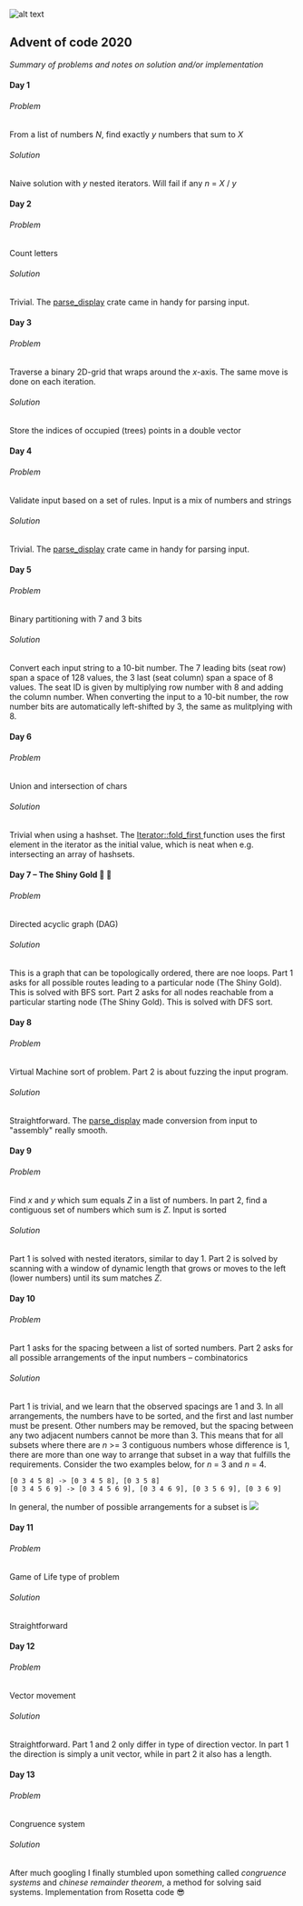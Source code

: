 ![alt text](https://rustacean.net/assets/rustacean-flat-happy.svg)

## Advent of code 2020
_Summary of problems and notes on solution and/or implementation_

#### Day 1
###### Problem
From a list of numbers _N_, find exactly _y_ numbers that sum to _X_
###### Solution
Naive solution with _y_ nested iterators. Will fail if any _n_ = _X_ / _y_

#### Day 2
###### Problem
Count letters
###### Solution
Trivial. The [parse_display](https://docs.rs/parse-display/) crate came in handy for parsing input.

#### Day 3
###### Problem
Traverse a binary 2D-grid that wraps around the _x_-axis. The same move is done on each iteration.
###### Solution
Store the indices of occupied (trees) points in a double vector

#### Day 4 
###### Problem
Validate input based on a set of rules. Input is a mix of numbers and strings
###### Solution
Trivial. The [parse_display](https://docs.rs/parse-display/) crate came in handy for parsing input.

#### Day 5
###### Problem
Binary partitioning with 7 and 3 bits
###### Solution
Convert each input string to a 10-bit number. The 7 leading bits (seat row) span a space of 128 values, the 3 last (seat column) span a space of 8 values. The seat ID is given by multiplying row number with 8 and adding the column number. When converting the input to a 10-bit number, the row number bits are automatically left-shifted by 3, the same as mulitplying with 8.

#### Day 6
###### Problem
Union and intersection of chars
###### Solution
Trivial when using a hashset. The [Iterator::fold_first ](https://doc.rust-lang.org/std/iter/trait.Iterator.html#method.fold_first) function uses the first element in the iterator as the initial value, which is neat when e.g. intersecting an array of hashsets.

#### Day 7 – The Shiny Gold :sparkling_heart: :yellow_heart:
###### Problem
Directed acyclic graph (DAG)
###### Solution
This is a graph that can be topologically ordered, there are noe loops. Part 1 asks for all possible routes leading to a particular node (The Shiny Gold). This is solved with BFS sort. Part 2 asks for all nodes reachable from a particular starting node (The Shiny Gold). This is solved with DFS sort.

#### Day 8
###### Problem
Virtual Machine sort of problem. Part 2 is about fuzzing the input program.
###### Solution
Straightforward. The [parse_display](https://docs.rs/parse-display/) made conversion from input to "assembly" really smooth.

#### Day 9
###### Problem
Find _x_ and _y_ which sum equals _Z_ in a list of numbers. In part 2, find a contiguous set of numbers which sum is _Z_. Input is sorted
###### Solution
Part 1 is solved with nested iterators, similar to day 1. Part 2 is solved by scanning with a window of dynamic length that grows or moves to the left (lower numbers) until its sum matches _Z_.

#### Day 10
###### Problem
Part 1 asks for the spacing between a list of sorted numbers. Part 2 asks for all possible arrangements of the input numbers – combinatorics
###### Solution
Part 1 is trivial, and we learn that the observed spacings are 1 and 3. In all arrangements, the numbers have to be sorted, and the first and last number must be present. Other numbers may be removed, but the spacing between any two adjacent numbers cannot be more than 3. This means that for all subsets where there are _n_ >= 3 contiguous numbers whose difference is 1, there are more than one way to arrange that subset in a way that fulfills the requirements. Consider the two examples below, for _n_ = 3 and _n_ = 4.
```
[0 3 4 5 8] -> [0 3 4 5 8], [0 3 5 8]
[0 3 4 5 6 9] -> [0 3 4 5 6 9], [0 3 4 6 9], [0 3 5 6 9], [0 3 6 9]
```
In general, the number of possible arrangements for a subset is <img src="https://render.githubusercontent.com/render/math?math=\sum_{i=1}^{n-2}i">

#### Day 11
###### Problem
Game of Life type of problem
###### Solution
Straightforward

#### Day 12
###### Problem
Vector movement
###### Solution
Straightforward. Part 1 and 2 only differ in type of direction vector. In part 1 the direction is simply a unit vector, while in part 2 it also has a length.

#### Day 13
###### Problem
Congruence system
###### Solution
After much googling I finally stumbled upon something called _congruence systems_ and _chinese remainder theorem_, a method for solving said systems. Implementation from Rosetta code :sunglasses:
